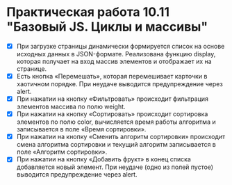 # Практическая работа 10.11 "Базовый JS. Циклы и массивы" #

- [x] При загрузке страницы динамически формируется список на основе исходных данных в JSON-формате. Реализована функцию display, которая получает на вход массив элементов и отображает их на странице.
- [x] Есть кнопка «Перемешать», которая перемешивает карточки в хаотичном порядке. При неудаче выводится предупреждение через alert.
- [x] При нажатии на кнопку «Фильтровать» происходит фильтрация элементов массива по полю weight.
- [x] При нажатии на кнопку «Сортировать» происходит сортировка элементов по полю color, вычисляется время работы алгоритма и записывается в поле «Время сортировки».
- [x] При нажатии на кнопку «Сменить алгоритм сортировки» происходит смена алгоритма сортировки и текущий алгоритм записывается в поле «Алгоритм сортировки».
- [x] При нажатии на кнопку «Добавить фрукт» в конец списка добавляется новый элемент. При неудаче (одно из полей пустое) выводится предупреждение через alert.